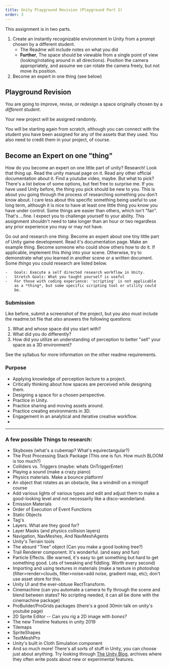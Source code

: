 ```yaml
---
title: Unity Playground Revision (Playground Part 2)
order: 3
---
```

This assignment is in two parts.

1. Create an instantly recognizable environment in Unity from a prompt chosen by a different student.
   - The Readme will include notes on what you did
   - **Further**, The space should be viewable from a single point of view (looking/rotating around in all directions). Position the camera appropriately, and assume we can rotate the camera freely, but not move its position.
2. Become an expert in one thing (see below)

## Playground Revision

You are going to improve, revise, or redesign a space originally chosen by a *different student*.

Your new project will be assigned randomly.

You will be starting again from scratch, although you can connect with the student you have been assigned for any of the assets that they used. You also need to credit them in your project, of course.

## Become an Expert on one "thing"

How do you become an expert on one little part of unity? Research! Look
that thing up. Read the unity manual page on it. Read any other official
documentation about it. Find a youtube video, maybe. But what to pick?
There's a list below of some options, but feel free to surprise me. If
you have used Unity before, the thing you pick should be new to you.
This is about you going through the process of researching something you
don't know about. I care less about this specific something being useful
to use long term, although it is nice to have at least one little thing
you know you have under control. Some things are easier than others,
which isn't "fair". That's ...fine. I expect you to challenge yourself
to your ability. This assignment shouldn't need to take longer than an
hour or two regardless any prior experience you may or may not have.

Go out and research one *thing*. Become an expert about one tiny
little part of Unity game development. Read it's documentation page.
Make an example thing. Become someone who could show others how to
do it. If applicable, implement this *thing* into your scene.
Otherwise, try to demonstrate what you learned in another scene or a
written document. Some *things* you could research are listed below.

    -   Goals: Execute a self directed research workflow in Unity.
    -   Stretch Goals: What you taught yourself is useful
    -   For those with coding experience: 'scripting' is not applicable
        as a *thing*, but some specific scripting tool or utility could
        be.


### Submission
Like before, submit a screenshot of the project, but you also must include the readme.txt file that *also* answers the following questions:

1. What and whose space did you start with?
2. What did you do differently?
3. How did you utilize an understanding of perception to better "sell" your space as a 3D environment?

See the syllabus for more information on the other readme requirements.

### Purpose
- Applying knowledge of perception lecture to a project.
- Critically thinking about how spaces are perceived while designing them.
- Designing a space for a chosen perspective.
- Practice in Unity.
- Practice sharing and moving assets around.
- Practice creating environments in 3D.
- Engagement in an analytical and iterative creative workflow.
- 
---

### A few possible Things to research:

-   Skyboxes (what\'s a cubemap? What\'s equirectangular?)
-   The Post Processing Stack Package (This one is fun. How much BLOOM
    is too much?)
-   Colliders vs. Triggers (maybe: whats OnTriggerEnter)
-   Playing a sound (make a crazy piano)
-   Physics materials. Make a bounce platform!
-   An object that rotates as an obstacle, like a windmill on a minigolf
    course
-   Add various lights of various types and edit and adjust them to make
    a good-looking level and not necessarily like a disco-wonderland.
-   Emission Materials
-   Order of Execution of Event Functions
-   Static Objects
-   Tag's
-   Layers. What are they good for?
-   Layer Masks (and physics collision layers)
-   Navigation, NavMeshes, And NavMeshAgents
-   Unity's Terrain tools
-   The absurd "Tree" object (Can you make a good looking tree?)
-   Trail Renderer component. It\'s wonderful. (and easy and fun)
-   Particle Effects. (Be warned, it\'s easy to get something but hard
    to get something good. Lots of tweaking and fiddling. Worth every
    second)
-   Importing and using textures in materials (make a texture in
    photoshop (filter\>render\>clouds, filter\>noise\>add noise,
    gradient map, etc); don\'t use asset store for this.
-   Unity UI and the ever-obtuse RectTransform.
-   Cinemachine (can you automate a camera to fly through the scene and
    blend between states? No scripting needed, it can all be done with
    the cinemachine package)
-   ProBuilder/ProGrids packages (there's a good 30min talk on unity's
    youtube page)
-   2D Sprite Editor -- Can you rig a 2D image with *bones?*
-   The new Timeline features in unity 2019
-   Tilemaps
-   SpriteShapes
-   TextMeshPro
-   Unity's built in Cloth Simulation component
-   And so much more! There's all sorts of stuff in Unity, you can
    choose just about anything. Try looking through [The Unity Blog](https://blog.unity.com/), archives where they often write posts about new or experimental features.
